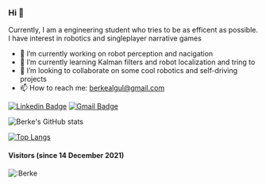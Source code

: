 ### Hi 👋

<!--
**berkealgul/berkealgul** is a ✨ _special_ ✨ repository because its `README.md` (this file) appears on your GitHub profile.

Here are some ideas to get you started:

- 🔭 I’m currently working on ...
- 🌱 I’m currently learning ...
- 👯 I’m looking to collaborate on ...
- 🤔 I’m looking for help with ...
- 💬 Ask me about ...
- 📫 How to reach me: ...
- 😄 Pronouns: ...
- ⚡ Fun fact: ...
-->
Currently, I am a engineering student who tries to be as efficent as possible. I have interest in robotics and singleplayer narrative games
- 🔭 I’m currently working on robot perception and nacigation
- 🌱 I’m currently learning Kalman filters and robot localization and tring to 
- 👯 I’m looking to collaborate on some cool robotics and self-driving projects
- 📫 How to reach me: berkealgul@gmail.com

[![Linkedin Badge](https://img.shields.io/badge/-berkealgul-blue?style=flat-square&logo=Linkedin&logoColor=white&link=https://www.linkedin.com/in/berkealgul/)](https://www.linkedin.com/in/berkealgul/) 
[![Gmail Badge](https://img.shields.io/badge/berkealgul@gmail.com-c14438?style=flat-square&logo=Gmail&logoColor=white&link=mailto:berkealgul@gmail.com)](mailto:berkealgul@gmail.com)


![Berke's GitHub stats](https://github-readme-stats.vercel.app/api?username=berkealgul&show_icons=true&theme=onedark)

[![Top Langs](https://github-readme-stats.vercel.app/api/top-langs/?username=berkealgul)](https://github.com/anuraghazra/github-readme-stats)


#### Visitors (since 14 December 2021)
![:Berke](https://count.getloli.com/get/@:berkealgul?theme=rule34)
